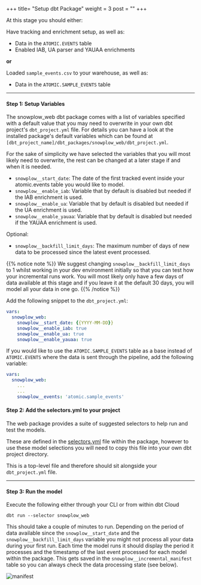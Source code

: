 +++
title= "Setup dbt Package"
weight = 3
post = ""
+++

At this stage you should either:

Have tracking and enrichment setup, as well as:
- Data in the `ATOMIC.EVENTS` table
- Enabled IAB, UA parser and YAUAA enrichments

**or**

Loaded `sample_events.csv` to your warehouse, as well as:

- Data in the `ATOMIC.SAMPLE_EVENTS` table

***

#### **Step 1:** Setup Variables

The snowplow_web dbt package comes with a list of variables specified with a default value that you may need to overwrite in your own dbt project's `dbt_project.yml` file. For details you can have a look at the installed package's default variables which can be found at `[dbt_project_name]/dbt_packages/snowplow_web/dbt_project.yml`.

For the sake of simplicity we have selected the variables that you will most likely need to overwrite, the rest can be changed at a later stage if and when it is needed.

- `snowplow__start_date`: The date of the first tracked event inside your atomic.events table you would like to model.
- `snowplow__enable_iab`: Variable that by default is disabled but needed if the IAB enrichment is used.
- `snowplow__enable_ua`: Variable that by default is disabled but needed if the UA enrichment is used.
- `snowplow__enable_yauaa`: Variable that by default is disabled but needed if the YAUAA enrichment is used.

Optional:

- `snowplow__backfill_limit_days`: The maximum number of days of new data to be processed since the latest event processed. 

{{% notice note %}}
We suggest changing `snowplow__backfill_limit_days` to 1 whilst working in your dev environment initially so that you can test how your incremental runs work.  You will most likely only have a few days of data available at this stage and if you leave it at the default 30 days, you will model all your data in one go.
{{% /notice %}}

Add the following snippet to the `dbt_project.yml`:

```yml
vars:
  snowplow_web:
    snowplow__start_date: {{YYYY-MM-DD}}
    snowplow__enable_iab: true
    snowplow__enable_ua: true
    snowplow__enable_yauaa: true
```
If you would like to use the `ATOMIC.SAMPLE_EVENTS` table as a base instead of `ATOMIC.EVENTS` where the data is sent through the pipeline, add the following variable:

```yml
vars:
  snowplow_web:
    ...
    ...
    snowplow__events: 'atomic.sample_events'
```
#### **Step 2:** Add the selectors.yml to your project

The web package provides a suite of suggested selectors to help run and test the models.

These are defined in the [selectors.yml](https://github.com/snowplow/dbt-snowplow-web/blob/main/selectors.yml) file within the package, however to use these model selections you will need to copy this file into your own dbt project directory.

This is a top-level file and therefore should sit alongside your `dbt_project.yml` file.

***

#### **Step 3:** Run the model

Execute the following either through your CLI or from within dbt Cloud

```
dbt run --selector snowplow_web
```

This should take a couple of minutes to run. Depending on the period of data available since the `snowplow__start_date` and the `snowplow__backfill_limit_days` variable you might not process all your data during your first run. Each time the model runs it should display the period it processes and the timestamp of the last event processed for each model within the package. This gets saved in the `snowplow__incremental_manifest` table so you can always check the data processing state (see below).

![manifest](../images/manifest.png)

